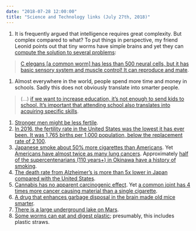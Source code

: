 ```yaml
---
date: "2018-07-28 12:00:00"
title: "Science and Technology links (July 27th, 2018)"
---
```




1. It is frequently argued that intelligence requires great complexity. But complex compared to what? To put things in perspective, my friend Leonid points out that tiny worms have simple brains and yet they can [compute the solution to several problems](https://www.timesofisrael.com/study-shows-worms-perform-math-calculations-in-search-for-food/):<br/>

> [C elegans [a common worm] has less than 500 neural cells, but it has basic sensory system and muscle control! It can reproduce and mate](https://mobile.twitter.com/srchvrs/status/1022666119008661504).

1. Almost everywhere in the world, people spend more time and money in schools. Sadly this does not obviously translate into smarter people.
> (&hellip;) [if we want to increase education, it&rsquo;s not enough to send kids to school. It&rsquo;s important that attending school also translates into acquiring specific skills](https://ourworldindata.org/edu-quality-key-facts).

1. [Stronger men might be less fertile](https://www.sciencedirect.com/science/article/pii/S0003347218302021).
1. [In 2016, the fertility rate in the United States was the lowest it has ever been. It was 1,765 births per 1,000 population, below the replacement rate of 2,100](https://www.axios.com/the-aging-childless-future-21f9ae39-bf77-4777-8df2-64dc96e8277b.html).
1. [Japanese smoke about 50% more cigarettes than Americans](https://en.m.wikipedia.org/wiki/List_of_countries_by_cigarette_consumption_per_capita). Yet [Americans have almost twice as many lung cancers](http://healthhubs.net/cancer/cancer-rates-in-the-usa-compared-to-japan/). Approximately [half of the supercentenarians (110 years+) in Okinawa have a history of smoking](http://citeseerx.ist.psu.edu/viewdoc/download?doi=10.1.1.505.7888&#038;rep=rep1&#038;type=pdf).
1. [The death rate from Alzheimer&rsquo;s is more than 5x lower in Japan compared with the United States](http://www.worldlifeexpectancy.com/cause-of-death/alzheimers-dementia/by-country/).
1. [Cannabis has no apparent carcinogenic effect](https://www.ncbi.nlm.nih.gov/pmc/articles/PMC4262725/). Yet [a common joint has 4 times more cancer causing material than a single cigarette](https://herb.co/marijuana/news/marijuana-smoke-contains-carcinogens-doesnt-cause-cancer/).
1. [A drug that enhances garbage disposal in the brain made old mice smarter](https://www.nature.com/articles/s41586-018-0368-8).
1. [There is a large underground lake on Mars](https://www.wired.com/story/large-body-of-liquid-water-on-mars/).
1. [Some worms can eat and digest plastic](https://pubs.acs.org/doi/abs/10.1021/es504038a?journalCode=esthag); presumably, this includes plastic straws.


